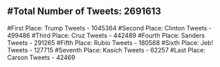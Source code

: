 #Total Number of Tweets: 2691613 
---
#First Place: Trump Tweets - 1045364
#Second Place: Clinton Tweets - 499486
#Third Place: Cruz Tweets - 442489
#Fourth Place: Sanders Tweets - 291265
#Fifth Place: Rubio Tweets - 180568
#Sixth Place: Jeb! Tweets - 127715
#Seventh Place: Kasich Tweets - 62257
#Last Place: Carson Tweets - 42469
